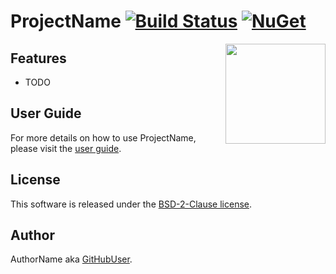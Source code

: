 # ProjectName [![Build Status](https://github.com/GitHubUser/ProjectName/workflows/ci/badge.svg?branch=main)](https://github.com/GitHubUser/ProjectName/actions) [![NuGet](https://img.shields.io/nuget/v/ProjectName.svg)](https://www.nuget.org/packages/ProjectName/)

<img align="right" width="160px" height="160px" src="https://raw.githubusercontent.com/GitHubUser/ProjectName/main/assets/ProjectName.png">



## Features

- TODO

## User Guide

For more details on how to use ProjectName, please visit the [user guide](https://github.com/GitHubUser/ProjectName/blob/main/doc/readme.md).

## License

This software is released under the [BSD-2-Clause license](https://opensource.org/licenses/BSD-2-Clause). 

## Author

AuthorName aka [GitHubUser](UserHomeUrl).
